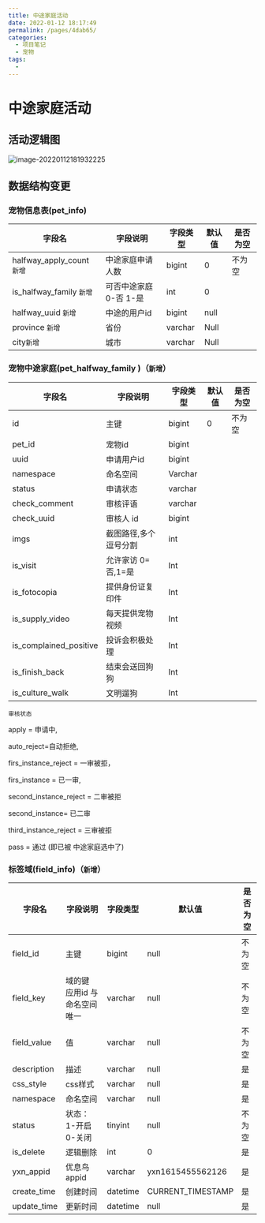 ```yaml
---
title: 中途家庭活动
date: 2022-01-12 18:17:49
permalink: /pages/4dab65/
categories:
  - 项目笔记
  - 宠物
tags:
  - 
---
```

# 中途家庭活动

## 活动逻辑图

![image-20220112181932225](http://img.alicbin.com/img/20220112181932.png)

## 数据结构变更

### 宠物信息表(pet_info)

| 字段名                     | 字段说明                | 字段类型 | 默认值 | 是否为空 |
| -------------------------- | ----------------------- | -------- | ------ | -------- |
| halfway_apply_count `新增` | 中途家庭申请人数        | bigint   | 0      | 不为空   |
| is_halfway_family `新增`   | 可否中途家庭  0-否 1-是 | int      | 0      |          |
| halfway_uuid `新增`        | 中途的用户id            | bigint   | null   |          |
| province `新增`            | 省份                    | varchar  | Null   |          |
| city`新增`                 | 城市                    | varchar  | Null   |          |

###  

### 宠物中途家庭(pet_halfway_family )（`新增`）

| 字段名                 | 字段说明              | 字段类型 | 默认值 | 是否为空 |
| ---------------------- | --------------------- | -------- | ------ | -------- |
| id                     | 主键                  | bigint   | 0      | 不为空   |
| pet_id                 | 宠物id                | bigint   |        |          |
| uuid                   | 申请用户id            | bigint   |        |          |
| namespace              | 命名空间              | Varchar  |        |          |
| status                 | 申请状态              | varchar  |        |          |
| check_comment          | 审核评语              | varchar  |        |          |
| check_uuid             | 审核人 id             | bigint   |        |          |
| imgs                   | 截图路径,多个逗号分割 | int      |        |          |
| is_visit               | 允许家访  0=否,1=是   | Int      |        |          |
| is_fotocopia           | 提供身份证复印件      | Int      |        |          |
| is_supply_video        | 每天提供宠物视频      | Int      |        |          |
| is_complained_positive | 投诉会积极处理        | Int      |        |          |
| is_finish_back         | 结束会送回狗狗        | Int      |        |          |
| is_culture_walk        | 文明遛狗              | Int      |        |          |

`审核状态` 

apply = 申请中,

auto_reject=自动拒绝,

firs_instance_reject = 一审被拒，

firs_instance = 已一审,

second_instance_reject = 二审被拒

second_instance= 已二审 

third_instance_reject = 三审被拒

pass = 通过    (即已被 中途家庭选中了)



### 标签域(field_info)（`新增`）
| 字段名      | 字段说明                     | 字段类型 | 默认值            | 是否为空 |
| ----------- | ---------------------------- | -------- | ----------------- | -------- |
| field_id    | 主键                         | bigint   | null              | 不为空   |
| field_key   | 域的键 应用id 与命名空间唯一 | varchar  | null              | 不为空   |
| field_value | 值                           | varchar  | null              | 不为空   |
| description | 描述                         | varchar  | null              | 是       |
| css_style   | css样式                      | varchar  | null              | 是       |
| namespace   | 命名空间                     | varchar  | null              | 是       |
| status      | 状态：1-开启  0-关闭         | tinyint  | null              | 不为空   |
| is_delete   | 逻辑删除                     | int      | 0                 | 是       |
| yxn_appid   | 优息鸟appid                  | varchar  | yxn1615455562126  | 是       |
| create_time | 创建时间                     | datetime | CURRENT_TIMESTAMP | 是       |
| update_time | 更新时间                     | datetime | null              | 是       |



   